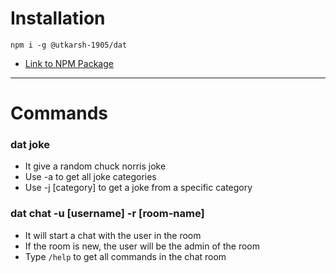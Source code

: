 # Installation

```
npm i -g @utkarsh-1905/dat

```
- [Link to NPM Package](https://www.npmjs.com/package/bhidu)
---

 # Commands

 ### dat joke
 - It give a random chuck norris joke
 - Use -a to get all joke categories
 - Use -j [category] to get a joke from a specific category

 ### dat chat -u [username] -r [room-name]
 - It will start a chat with the user <username> in the room <room-name>
 - If the room is new, the user will be the admin of the room
 - Type `/help` to get all commands in the chat room